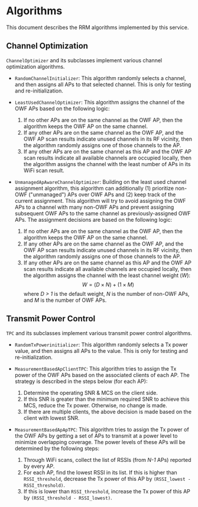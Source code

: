 # Algorithms
This document describes the RRM algorithms implemented by this service.

## Channel Optimization
`ChannelOptimizer` and its subclasses implement various channel optimization
algorithms.

* `RandomChannelInitializer`: This algorithm randomly selects a channel, and
  then assigns all APs to that selected channel. This is only for testing and
  re-initialization.

* `LeastUsedChannelOptimizer`: This algorithm assigns the channel of the OWF APs
  based on the following logic:
    1. If no other APs are on the same channel as the OWF AP, then the algorithm
       keeps the OWF AP on the same channel.
    2. If any other APs are on the same channel as the OWF AP, and the OWF AP
       scan results indicate unused channels in its RF vicinity, then the
       algorithm randomly assigns one of those channels to the AP.
    3. If any other APs are on the same channel as this AP and the OWF AP scan
       results indicate all available channels are occupied locally, then the
       algorithm assigns the channel with the least number of APs in its WiFi
       scan result.

* `UnmanagedApAwareChannelOptimizer`: Building on the least used channel
  assignment algorithm, this algorithm can additionally (1) prioritize non-OWF
  ("unmanaged") APs over OWF APs and (2) keep track of the current assignment.
  This algorithm will try to avoid assigning the OWF APs to a channel with many
  non-OWF APs and prevent assigning subsequent OWF APs to the same channel as
  previously-assigned OWF APs. The assignment decisions are based on the
  following logic:
    1. If no other APs are on the same channel as the OWF AP, then the algorithm
       keeps the OWF AP on the same channel.
    2. If any other APs are on the same channel as the OWF AP, and the OWF AP
       scan results indicate unused channels in its RF vicinity, then the
       algorithm randomly assigns one of those channels to the AP.
    3. If any other APs are on the same channel as this AP and the OWF AP scan
       results indicate all available channels are occupied locally, then the
       algorithm assigns the channel with the least channel weight (*W*):
       $$ W = (D \times N) + (1 \times M) $$
       where *D > 1* is the default weight, *N* is the number of non-OWF APs,
       and *M* is the number of OWF APs.

## Transmit Power Control
`TPC` and its subclasses implement various transmit power control algorithms.

* `RandomTxPowerinitializer`: This algorithm randomly selects a Tx power value,
  and then assigns all APs to the value. This is only for testing and
  re-initialization.

* `MeasurementBasedApClientTPC`: This algorithm tries to assign the Tx power of
  the OWF APs based on the associated clients of each AP. The strategy is
  described in the steps below (for each AP):
    1. Determine the operating SNR & MCS on the client side.
    2. If this SNR is greater than the minimum required SNR to achieve this MCS,
       reduce the Tx power. Otherwise, no change is made.
    3. If there are multiple clients, the above decision is made based on the
       client with lowest SNR.

* `MeasurementBasedApApTPC`: This algorithm tries to assign the Tx power of the
  OWF APs by getting a set of APs to transmit at a power level to minimize
  overlapping coverage. The power levels of these APs will be determined by the
  following steps:
    1. Through WiFi scans, collect the list of RSSIs (from *N-1* APs) reported
       by every AP.
    2. For each AP, find the lowest RSSI in its list. If this is higher than
       `RSSI_threshold`, decrease the Tx power of this AP by
       `(RSSI_lowest - RSSI_threshold)`.
    3. If this is lower than `RSSI_threshold`, increase the Tx power of this AP
       by `(RSSI_threshold - RSSI_lowest)`.

